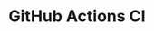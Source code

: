 # GitHub Actions CI
















































































































































































































































































































































































































































































































































































































































































































































































































































































































































































































































































































































































































































































































































































































































































































































































































































































































































































































































































































































































































































































































































































































































































































































































































































































































































































